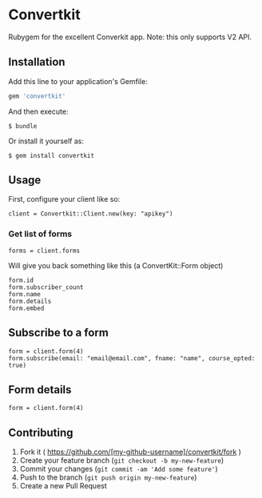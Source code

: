 # Convertkit

Rubygem for the excellent Converkit app. Note: this only supports V2 API.

## Installation

Add this line to your application's Gemfile:

```ruby
gem 'convertkit'
```

And then execute:

    $ bundle

Or install it yourself as:

    $ gem install convertkit

## Usage

First, configure your client like so:

	client = Convertkit::Client.new(key: "apikey")

### Get list of forms

	forms = client.forms

Will give you back something like this (a ConvertKit::Form object)

	form.id
	form.subscriber_count
	form.name
	form.details
	form.embed

## Subscribe to a form

	form = client.form(4)
	form.subscribe(email: "email@email.com", fname: "name", course_opted: true)

## Form details

	form = client.form(4)




## Contributing

1. Fork it ( https://github.com/[my-github-username]/convertkit/fork )
2. Create your feature branch (`git checkout -b my-new-feature`)
3. Commit your changes (`git commit -am 'Add some feature'`)
4. Push to the branch (`git push origin my-new-feature`)
5. Create a new Pull Request
